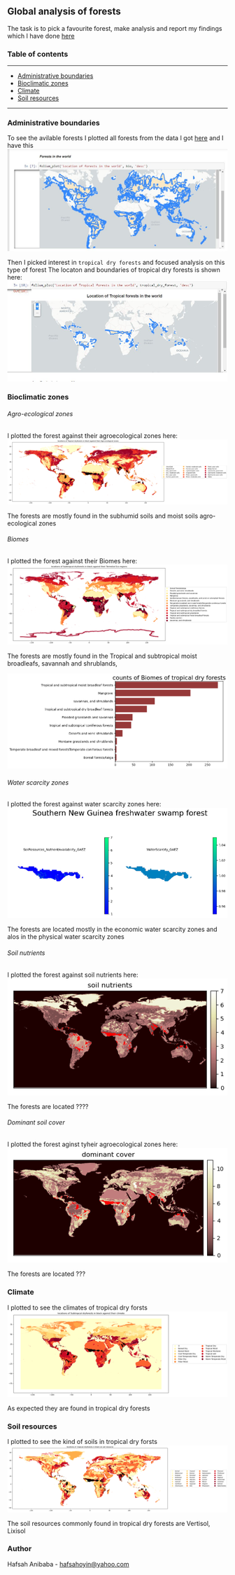 ## Global analysis of forests 

The task is to pick a favourite forest, make analysis and report my findings which I have done [here](https://nbviewer.org/github/Hafsah2020/Outreachy_Hafsah_Anibaba_2022/blob/main/Global_analysis_of_all_forests_in_the_world.ipynb#AgroEcological-zones-of-forest)



### Table of contents

___

* [Administrative boundaries](#Administrative-boundaries)
* [Bioclimatic zones](#Bioclimatic-zones)
* [Climate](#Climate)
* [Soil resources](#Soil-resources)

___


### Administrative boundaries

To see the avilable forests I plotted all forests from the data I got [here](https://datasets.mojaglobal.workers.dev/0:/Bioclimatic&EcologicalZones/HoldridgeLifeZones.json) and I have this
![forests in the world](Images/forests_in_the_world.JPG)

Then I picked interest in `tropical dry forests` and focused analysis on this type of forest
The locaton and boundaries of tropical dry forests is shown here:
![Tropical forests in the world](Images/tropical_forests_location.JPG)

### Bioclimatic zones

###### Agro-ecological zones

I plotted the forest against their agroecological zones here:
![Agro ecological zones](Images/agro_eco_zones.png)

The forests are mostly found in the subhumid soils and moist soils agro-ecological zones

###### Biomes

I plotted the forest against their Biomes here:
![Agro ecological zones](Images/biomes.png)

The forests are mostly found in the Tropical and subtropical moist broadleafs, savannah and shrublands,

![biomes_count](Images/terr_eco_zones_count.png)


###### Water scarcity zones

I plotted the forest against water scarcity zones here:
![Water scarcity zones](Images/fav_forest_nut_water.png)

The forests are located mostly in the economic water scarcity zones and alos in the physical water scarcity zones


###### Soil nutrients

I plotted the forest against soil nutrients here:
![Soil nutrients zones](Images/soil_nutrients.png)

The forests are located ????


###### Dominant soil cover

I plotted the forest aginst tyheir agroecological zones here:
![Water scarcity zones](Images/dominant_cover.png)

The forests are located ???


### Climate
I plotted to see the climates of tropical dry forsts
![climate](Images/climate.png)

As expected they are found in tropical dry forests


### Soil resources

I plotted to see the kind of soils in tropical dry forsts
![Soil resources](Images/soil.png)

The soil resources commonly found in tropical dry forests are Vertisol,  Lixisol


### Author

Hafsah Anibaba - hafsahoyin@yahoo.com